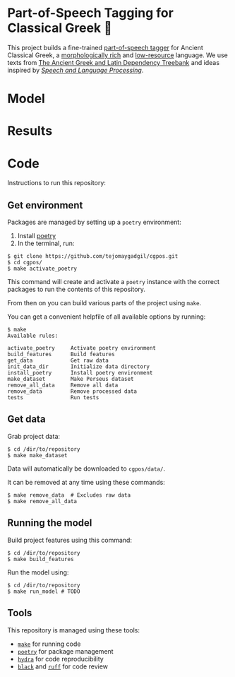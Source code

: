 Part-of-Speech Tagging for Classical Greek 🏺
==============================
This project builds a fine-trained [part-of-speech tagger](https://en.wikipedia.org/wiki/Part-of-speech_tagging) for Ancient Classical Greek, a [morphologically rich](https://arxiv.org/pdf/2005.01330.pdf) and [low-resource](https://arxiv.org/pdf/2006.07264.pdf) language. We use texts from [The Ancient Greek and Latin Dependency Treebank](https://perseusdl.github.io/treebank_data/) and ideas inspired by [*Speech and Language Processing*](https://web.stanford.edu/~jurafsky/slp3/).

# Model

# Results


# Code
Instructions to run this repository:
## Get environment
Packages are managed by setting up a `poetry` environment:
1. Install [poetry](https://python-poetry.org/docs/#installation)
2. In the terminal, run:
```
$ git clone https://github.com/tejomaygadgil/cgpos.git
$ cd cgpos/
$ make activate_poetry
```

This command will create and activate a `poetry` instance with the correct packages to run the contents of this repository.  

From then on you can build various parts of the project using `make`.

You can get a convenient helpfile of all available options by running:
```
$ make
Available rules:

activate_poetry     Activate poetry environment 
build_features      Build features 
get_data            Get raw data 
init_data_dir       Initialize data directory 
install_poetry      Install poetry environment 
make_dataset        Make Perseus dataset 
remove_all_data     Remove all data 
remove_data         Remove processed data 
tests               Run tests 

```

## Get data
Grab project data:
```
$ cd /dir/to/repository
$ make make_dataset
```

Data will automatically be downloaded to `cgpos/data/`.

It can be removed at any time using these commands: 
```
$ make remove_data  # Excludes raw data
$ make remove_all_data 
```

## Running the model
Build project features using this command:
```
$ cd /dir/to/repository
$ make build_features
```

Run the model using: 
```
$ cd /dir/to/repository
$ make run_model # TODO
```

## Tools
This repository is managed using these tools:
* [`make`](https://www.gnu.org/software/make/) for running code
* [`poetry`](https://python-poetry.org) for package management 
* [`hydra`](https://hydra.cc/) for code reproducibility
* [`black`](https://github.com/psf/black) and [`ruff`](https://github.com/charliermarsh/ruff-pre-commit) for code review


